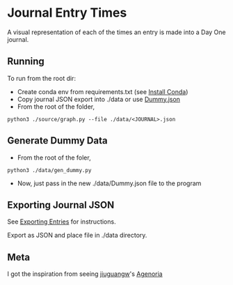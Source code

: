 # Journal Entry Times

A visual representation of each of the times an entry is made into a Day One journal.

## Running

To run from the root dir:

-   Create conda env from requirements.txt (see [Install Conda](https://conda.io/projects/conda/en/latest/user-guide/install/index.html))
-   Copy journal JSON export into ./data or use [Dummy.json](https://github.com/k-donn/journal-times/blob/master/data/gen-dummy.py)
-   From the root of the folder,

```
python3 ./source/graph.py --file ./data/<JOURNAL>.json
```

## Generate Dummy Data

-   From the root of the foler,

```
python3 ./data/gen_dummy.py
```

-   Now, just pass in the new ./data/Dummy.json file to the program

## Exporting Journal JSON

See [Exporting Entries](https://help.dayoneapp.com/en/articles/440668-exporting-entries) for instructions.

Export as JSON and place file in ./data directory.

## Meta

I got the inspiration from seeing [jiuguangw](https://github.com/jiuguangw/)'s [Agenoria](https://github.com/jiuguangw/Agenoria)
